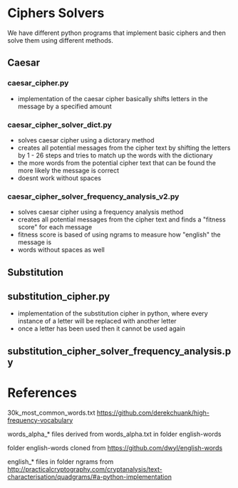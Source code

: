 # Ciphers Solvers
We have different python programs that implement basic ciphers and then solve them using different methods.  
## Caesar
### caesar_cipher.py
- implementation of the caesar cipher basically shifts letters in the message by a specified amount

### caesar_cipher_solver_dict.py
- solves caesar cipher using a dictorary method
- creates all potential messages from the cipher text by shifting the letters by 1 - 26 steps and tries to match up the words with the dictionary
- the more words from the potential cipher text that can be found the more likely the message is correct
- doesnt work without spaces

### caesar_cipher_solver_frequency_analysis_v2.py
- solves caesar cipher using a frequency analysis method
- creates all potential messages from the cipher text and finds a "fitness score" for each message
- fitness score is based of using ngrams to measure how "english" the message is
- words without spaces as well

## Substitution 
## substitution_cipher.py
- implementation of the substitution cipher in python, where every instance of a letter will be replaced with another letter
- once a letter has been used then it cannot be used again

## substitution_cipher_solver_frequency_analysis.py


# References
30k_most_common_words.txt
  https://github.com/derekchuank/high-frequency-vocabulary

words_alpha_* 
  files derived from words_alpha.txt in folder english-words
  
folder english-words
  cloned from https://github.com/dwyl/english-words
  
english_* files in folder ngrams
  from http://practicalcryptography.com/cryptanalysis/text-characterisation/quadgrams/#a-python-implementation
  